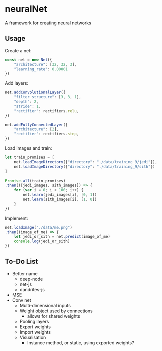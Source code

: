 
# neuralNet

A framework for creating neural networks

## Usage

Create a net:

```javascript
const net = new Net({
    "architecture": [32, 32, 3],
    "learning_rate": 0.00001
})
```

Add layers:

```javascript
net.addConvolutionalLayer({
    "filter_structure": [3, 3, 1],
    "depth": 2,
    "stride": 1,
    "rectifier": rectifiers.relu,
})

net.addFullyConnectedLayer({
    "architecture": [2],
    "rectifier": rectifiers.step,
})
```

Load images and train:

```javascript
let train_promises = [
    net.loadImageDirectory({"directory": "./data/training_9/jedi"}),
    net.loadImageDirectory({"directory": "./data/training_9/sith"})
]

Promise.all(train_promises)
.then(([jedi_images, sith_images]) => {
    for (var i = 0; i < 100; i++) {
        net.learn(jedi_images[i], [0, 1])
        net.learn(sith_images[i], [1, 0])
    }
})
```

Implement:

```javascript
net.loadImage("./data/me.png")
.then((image_of_me) => {
    let jedi_or_sith = net.predict(image_of_me)
    console.log(jedi_or_sith)
})
```

## To-Do List

- Better name
	- deep-node
	- net-js
    - dandrites-js
- MSE
- Conv net
	- Multi-dimensional inputs
	- Weight object used by connections
		- allows for shared weights
	- Pooling layers
	- Export weights
	- Import weights
	- Visualisation
	 	- Instance method, or static, using exported weights?

